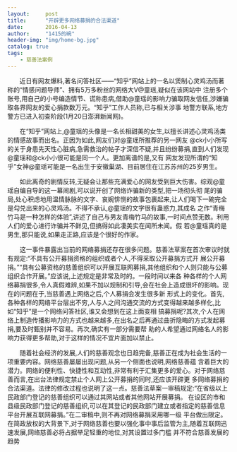 ```yaml
---
layout:     post
title:      "开辟更多网络募捐的合法渠道"
date:       2016-04-13
author:     "1415的碗"
header-img: "img/home-bg.jpg"
catalog: true
tags:
    - 慈善法案例
---
```


       近日有网友爆料,著名问答社区——“知乎”网站上的一名以煲制心灵鸡汤而著称的“情感问题导师”、拥有5万多粉丝的网络大V@童瑶,疑似在该网站中 注册多个账号,用自己的小号编造情节、谎称患病,借助@童瑶的影响力骗取网友信任,涉嫌骗取各界网友的爱心捐款数万元。“知乎”工作人员称,已与相关涉事 地警方联系,地方警方已进入初查阶段(1月20日澎湃新闻网)。

　　在“知乎”网站上,@童瑶的头像是一名长相甜美的女生,以擅长讲述心灵鸡汤类的情感故事而出名。正因为如此,网友们对@童瑶所推荐的另一网友 @ck小小所写的关于身患先天性心脏病,急需救治的帖子才深信不疑,并且纷纷募捐,直到人们发现@童瑶和@ck小小很可能是同一个人。更加离谱的是,又有 网友发现所谓的“知乎”女神@童瑶可能是一名出生于安徽巢湖、目前居住在江苏苏州的25岁男生。

　　如此离奇的剧情反转,无疑会让那些充满爱心的网友受到巨大伤害。综观@童瑶自编自导的这一幕闹剧,可以说开创了网络诈骗新的类型,把一场彻头彻 尾的骗局,处心积虑地用温情脉脉的文字、哀婉悱恻的故事包裹起来,让人们喝下一碗完全是勾兑出来的心灵鸡汤。不得不承认,@童瑶的文字很有蛊惑力,其成名 之作“青梅竹马是一种怎样的体验”,讲述了自己与男友青梅竹马的故事,一时间点赞无数。利用人们的爱心进行诈骗并不鲜见,但搞得如此凄美实在闻所未闻。假 若@童瑶真的是男生,那只能说,如果走正路,应该是个很好的作家。

　　这一事件暴露出当前的网络募捐还存在很多问题。慈善法草案在首次审议时就有规定:“不具有公开募捐资格的组织或者个人,不得采取公开募捐方式开 展公开募捐。”“具有公募资格的慈善组织可以开展互联网募捐,其他组织和个人则只能与公募组织合作开展。”应该说,上述规定是非常及时的。一段时间以来各 种各样的个人网络募捐很多,令人真假难辨,如果不加以规制和引导,会在社会上造成很坏的影响。现在的问题在于,当慈善遇上网络之后,个人募捐会发生很多新 形式上的变化。首先,各种各样的网络平台层出不穷,人与人之间沟通交流的方式变得越来越多样化,比如“知乎”是一个网络问答社区,谁又会想到在这上面变相 搞募捐呢?其次,个人在网络上制造传播影响力的方式也越来越多,在出名之后再通过曲折隐晦的方式发起募捐,要及时甄别并不容易。再次,确实有一部分需要帮 助的人希望通过网络名人的影响力获得更多帮助,对于这样的情况不宜片面加以禁止。

　　随着社会经济的发展,人们的慈善观念也日趋完备,慈善正在成为社会生活的一项重要内容。网络慈善屡屡出现问题,从另一个侧面也说明,网络慈善蕴 含着巨大的潜力。网络的便利性、快捷性和互动性,非常有利于汇集更多的爱心。对于网络慈善而言,在出台法律规定禁止个人网上公开募捐的同时,还应该开辟更 多网络募捐的合法渠道。法律的修改过程也说明了这一点。慈善法草案一审稿规定:“在省级以上民政部门登记的慈善组织可以通过其网站或者其他网站开展募捐。 在设区的市和县级民政部门登记的慈善组织,可以在其登记的民政部门建立或者指定的慈善信息平台开展互联网募捐。”在二审稿中,则不再对网络募捐采用哪一级 平台做出限定。在简政放权的大背景下,对于网络慈善也要以强化事中事后监管为主,随着互联网迅速发展,网络慈善必将占据举足轻重的地位,对其设置过多门槛 并不符合慈善发展的趋势
